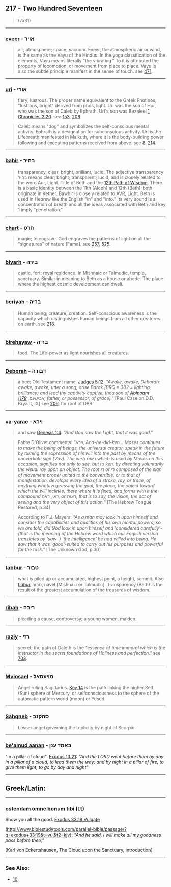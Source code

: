 ## 217 - Two Hundred Seventeen
> (7x31)

---

### [eveer](/keys/AVIR) - אויר
> air; atmosphere; space, vacuum. Eveer, the atmospheric air or wind, is the same as the Vayu of the Hindus. In the yoga classification of the elements, Vayu means literally "the vibrating." To it is attributed the property of locomotion, or movement from place to place. Vayu is also the subtle principle manifest in the sense of touch. see [471](471).

---

### [uri](/keys/AVRI) - אורי
> fiery, lustrous. The proper name equivalent to the Greek Photinos, "lustrous, bright" derived from phos, light. Uri was the son of Hur, who was the son of Caleb by Ephrath. Uri's son was Bezaleel [1 Chronicles 2:20](http://biblehub.com/1_chronicles/2-20.htm). see [153](153), [208](208).

> Caleb means "dog" and symbolizes the self-conscious mental activity. Ephrath is a designation for subconscious activity. Uri is the Lifebreath manifested in Malkuth, where it is the body-building power following and executing patterns received from above. see [8](8), [214](214).

---

### [bahir](/keys/BHIR) - בהיר
> transparency, clear, bright, brilliant, lucid. The adjective transparency בהיר means clear; bright; transparent; lucid, and is closely related to the word Aur, Light. Title of Beth and the [12th Path of Wisdom](12). There is a basic identity between the 11th (Aleph) and 12th (Beth)-both originate in Kether. Bawhir is closely related to AVR, Light. Beth is used in Hebrew like the English "in" and "into." Its very sound is a concentration of breath and all the ideas associated with Beth and key 1 imply "penetration."

---

### [chart](/keys/ChRT) - חרט
> magic; to engrave. God engraves the patterns of light on all the "signatures" of nature [Fama]. see [257](257), [525](525).

---

### [biyarh](/keys/BIRH) - בירה
> castle, fort; royal residence. In Mishnaic or Talmudic, temple, sanctuary. Similar in meaning to Beth as a house or abode. The place where the highest cosmic development can dwell.

---

### [beriyah](/keys/BRIH) - בריה
> Human being; creature; creation. Self-conscious awareness is the capacity which distinguishes human beings from all other creatures on earth. see [218](218).

---

### [birehayaw](/keys/BRIH) - בריה
> food. The Life-power as light nourishes all creatures.

---

### [Deborah](/keys/DBVRH) - דבורה
> a bee; Old Testament name. [Judges 5:12](http://biblehub.com/judges/5-12.htm): *"Awake, awake, Deborah: awake, awake, utter a song, arise Barak [BRQ = 302 = lighting, brilliancy) and lead thy captivity captive, thou son of [Abinoam](/keys/ABINVOM) [אבינועם, [179](179), father, or possessor, of grace]."* [Paul Case on D.D. Bryant, IX] see [206](206), for root of DBR.

---

### [va-yarae](/keys/VIRA) - וירא
> and saw [Genesis 1:4](http://biblehub.com/genesis/1-4.htm). *"And God saw the Light, that it was good."*

> Fabre D'Olivet comments: *"וירא, And-he-did-ken... Moses continues to make the being of beings, the universal creator, speak in the future by turning the expression of his will into the past by means of the convertible sign [Vav]. The verb ראות which is used by Moses on this occasion, signifies not only to see, but to ken, by directing voluntarily the visual ray upon an object. The root רו or רי composed of the sign of movement proper united to the convertible, or to that of manifestation, develops every idea of a stroke, ray, or trace, of anything whatevרוpressing the goal, the place, the object toward which the will inclines, there where it is fixed, and forms with it the compound ראי, ראה, or ראות, that is to say, the vision, the act of seeing and the very object of this action."* [The Hebrew Tongue Restored, p.34]

> According to F.J. Mayers: *"As a man may look in upon himself and consider the capabilities and qualities of his own mental powers, so we are told, did God look in upon himself and 'considered carefully'-(that is the meaning of the Hebrew word which our English version translates by 'saw ') 'the intelligence' he had willed into being. He saw that it was 'good'-suited to carry out his purposes and powerful for the task."* [The Unknown God, p.30]

---

### [tabbur](/keys/TBVR) - טבור
> what is piled up or accumulated, highest point, a height, summit. Also [tibbur](/keys/TBVR), טבור, navel [Mishnaic or Talmudic]. Transparency (Beth) is the result of the greatest accumulation of the treasures of wisdom.

---

### [ribah](/keys/RIBH) - ריבה
> pleading a cause, controversy; a young women, maiden.

---

### [raziy](/keys/RZI) - רזי
> secret; the path of Daleth is the *"essence of time immoral which is the instructor in the secret foundations of Holiness and perfection."* see [703](703).

---

### [Mviosael](/keys/MVIOSAL) - מויעסאל
> Angel ruling Sagittarius. [Key 14](14) is the path linking the higher Self (Sun) sphere of Mercury, or selfconsciousness to the sphere of the automatic pattern world (moon) or Yesod.

---

### [Sahqneb](/keys/SHQNB) - סהקנב
> Lesser angel governing the triplicity by night of Scorpio.

---

### [be'amud aanan](/keys/BAMVD.ONN) - באמד ענן
"in a pillar of cloud". [Exodus 13:21](http://biblehub.com/exodus/13-21.htm): *"And the LORD went before them by day in a pillar of a cloud, to lead them the way; and by night in a pillar of fire, to give them light; to go by day and night"*

---

## Greek/Latin:

---

### [ostendam omne bonum tibi](/latin?word=ostendam+omne+bonum+tibi) (Lt)
Show you all the good. [Exodus 33:19 Vulgate](https://www.biblestudytools.com/vul/psalms/4-7.html)

(http://www.biblestudytools.com/parallel-bible/passage/?q=exodus+33:19&t=vul&t2=kjv): *"And he said, I will make all my goodness pass before thee,"*

[Karl von Eckertshausen, The Cloud upon the Sanctuary, introduction]

---

### See Also:

- [10](10)
